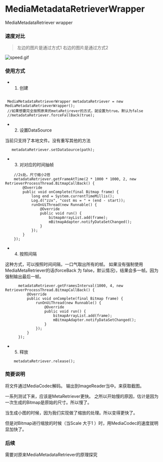 # MediaMetadataRetrieverWrapper
MediaMetadataRetriever wrapper

### 速度对比

> 左边的图片是通过方式1
> 右边的图片是通过方式2

![speed.gif](https://upload-images.jianshu.io/upload_images/1877190-043e610b38a54051.gif?imageMogr2/auto-orient/strip)


### 使用方式

- 1. 创建
```

 MediaMetadataRetrieverWrapper metadataRetriever = new MediaMetadataRetrieverWrapper();
 //如果想要完全按照原来的metaRetirever的方式，就设置为true。默认为false
 //metadataRetriever.forceFallBack(true);

```

- 2. 设置DataSource

当前只支持了本地文件。没有重写其他的方法
```
   metadataRetriever.setDataSource(path);

```

- 3. 对对应的时间抽帧

```
    //2s处。尺寸缩小2倍
    metadataRetriever.getFrameAtTime(2 * 1000 * 1000, 2, new RetrieverProcessThread.BitmapCallBack() {
        @Override
        public void onComplete(final Bitmap frame) {
            long end = System.currentTimeMillis();
            Log.d("zzx", "cost ms = " + (end - start));
            runOnUiThread(new Runnable() {
                @Override
                public void run() {
                    bitmapArrayList.add(frame);
                    mBitmapAdapter.notifyDataSetChanged();
                }
            });
        }
    });
```

- 4. 按照间隔

这种方式，可以按照时间间隔，一口气取出所有的帧。
如果没有强制使用MediaMetaRetriever的话(forceBack 为 false，默认情况)，结果会多一帧。因为强制输出最后一帧。
```
      metadataRetriever.getFramesInterval(1000, 4, new RetrieverProcessThread.BitmapCallBack() {
          @Override
          public void onComplete(final Bitmap frame) {
              runOnUiThread(new Runnable() {
                  @Override
                  public void run() {
                      bitmapArrayList.add(frame);
                      mBitmapAdapter.notifyDataSetChanged();
                  }
              });
          }
      });

```

- 5. 释放
```
    metadataRetriever.release();
```

### 简要说明

将文件通过MediaCodec解码。
输出到ImageReader当中。来获取截图。

一系列测试下来，应该是MetaRetriever更快。
之所以开始慢的原因，估计是因为一次生成的Bitmap是原始的尺寸。所以慢了。

当生成小图的时候，因为我们实现做了缩放的处理。所以变得更快了。

但是对Bitmap进行缩放的时候（当Scale 大于1 ）时，用MediaCodec的速度就明显加快了。

### 后续
需要对原来MediaMetadataRetriever的原理探究


